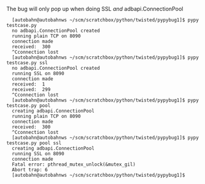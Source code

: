 The bug will only pop up when doing SSL _and_ adbapi.ConnectionPool

      [autobahn@autobahnws ~/scm/scratchbox/python/twisted/pypybug1]$ pypy testcase.py
      no adbapi.ConnectionPool created
      running plain TCP on 8090
      connection made
      received:  300
      ^Cconnection lost
      [autobahn@autobahnws ~/scm/scratchbox/python/twisted/pypybug1]$ pypy testcase.py ssl
      no adbapi.ConnectionPool created
      running SSL on 8090
      connection made
      received:  1
      received:  299
      ^Cconnection lost
      [autobahn@autobahnws ~/scm/scratchbox/python/twisted/pypybug1]$ pypy testcase.py pool
      creating adbapi.ConnectionPool
      running plain TCP on 8090
      connection made
      received:  300
      ^Cconnection lost
      [autobahn@autobahnws ~/scm/scratchbox/python/twisted/pypybug1]$ pypy testcase.py pool ssl
      creating adbapi.ConnectionPool
      running SSL on 8090
      connection made
      Fatal error: pthread_mutex_unlock(&mutex_gil)
      Abort trap: 6
      [autobahn@autobahnws ~/scm/scratchbox/python/twisted/pypybug1]$
